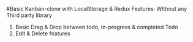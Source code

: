 #Basic Kanban-clone with LocalStorage & Redux
Features: Without any Third party library
 1) Basic Drag & Drop between todo, in-progress & completed Todo
 2) Edit & Delete features
